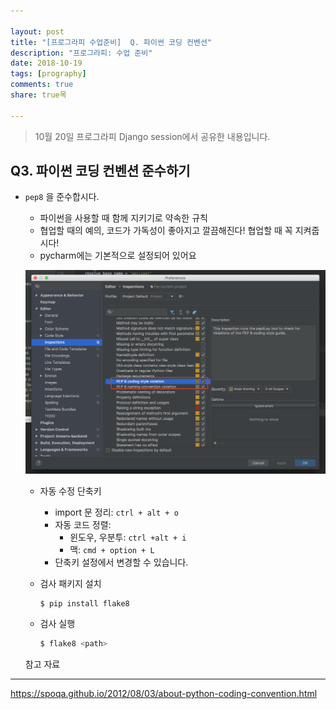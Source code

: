 ```yaml
---

layout: post
title: "[프로그라피 수업준비]  Q. 파이썬 코딩 컨벤션"
description: "프로그라피: 수업 준비"
date: 2018-10-19
tags: [prography]
comments: true
share: true목

---
```




> 10월 20일 프로그라피 Django session에서 공유한 내용입니다.

## Q3. 파이썬 코딩 컨벤션 준수하기

- `pep8` 을 준수합시다.

  - 파이썬을 사용할 때 함께 지키기로 약속한 규칙
  - 협업할 때의 예의, 코드가 가독성이 좋아지고 깔끔해진다! 협업할 때 꼭 지켜줍시다!
  - pycharm에는 기본적으로 설정되어 있어요

  ![pep1](/assets/images/post_images/2018-10-22-djagno-session/pep1.png)

  - 자동 수정 단축키

    - import 문 정리: `ctrl + alt + o`
    - 자동 코드 정렬: 
      - 윈도우, 우분투: `ctrl +alt + i`
      - 맥: `cmd + option + L`
    - 단축키 설정에서 변경할 수 있습니다.

  - 검사 패키지 설치

    ```bah
    $ pip install flake8
    ```

  - 검사 실행

    ```bash
    $ flake8 <path>
    ```



  참고 자료

------

  <https://spoqa.github.io/2012/08/03/about-python-coding-convention.html>
